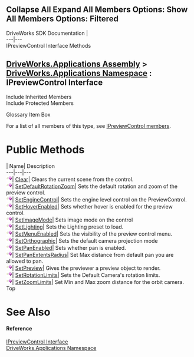 Collapse All Expand All Members Options: Show All  Members Options: Filtered   
---  
DriveWorks SDK Documentation  |   
---|---  
IPreviewControl Interface Methods   
  
[DriveWorks.Applications Assembly](topic13.md) > [DriveWorks.Applications Namespace](topic16.md) : IPreviewControl Interface  
---  
  
Include Inherited Members    
Include Protected Members    


Glossary Item Box

For a list of all members of this type, see [IPreviewControl members](topic363.md).

# Public Methods

| Name| Description  
---|---|---  
![ Method](dotnetimages/Method.gif)| [Clear](topic367.md)| Clears the current scene from the control.   
![ Method](dotnetimages/Method.gif)| [SetDefaultRotationZoom](topic368.md)| Sets the default rotation and zoom of the preview control.   
![ Method](dotnetimages/Method.gif)| [SetEngineControl](topic369.md)| Sets the engine level control on the PreviewControl.   
![ Method](dotnetimages/Method.gif)| [SetHoverEnabled](topic370.md)| Sets whether hover is enabled for the preview control.   
![ Method](dotnetimages/Method.gif)| [SetImageMode](topic371.md)| Sets image mode on the control   
![ Method](dotnetimages/Method.gif)| [SetLighting](topic372.md)| Sets the Lighting preset to load.   
![ Method](dotnetimages/Method.gif)| [SetMenuEnabled](topic373.md)| Sets the visibility of the preview control menu.   
![ Method](dotnetimages/Method.gif)| [SetOrthographic](topic374.md)| Sets the default camera projection mode   
![ Method](dotnetimages/Method.gif)| [SetPanEnabled](topic375.md)| Sets whether pan is enabled.   
![ Method](dotnetimages/Method.gif)| [SetPanExtentsRadius](topic376.md)| Set Max distance from default pan you are allowed to pan.   
![ Method](dotnetimages/Method.gif)| [SetPreview](topic377.md)| Gives the previewer a preview object to render.   
![ Method](dotnetimages/Method.gif)| [SetRotationLimits](topic378.md)| Sets the Default Camera's rotation limits.   
![ Method](dotnetimages/Method.gif)| [SetZoomLimits](topic379.md)| Set Min and Max zoom distance for the orbit camera.   
Top

# See Also

#### Reference

[IPreviewControl Interface](topic362.md)   
[DriveWorks.Applications Namespace](topic16.md)


